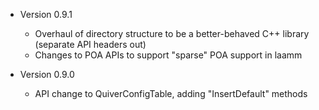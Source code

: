 * Version 0.9.1
  - Overhaul of directory structure to be a better-behaved C++ library (separate API headers out)
  - Changes to POA APIs to support "sparse" POA support in laamm

* Version 0.9.0
  - API change to QuiverConfigTable, adding "InsertDefault" methods
